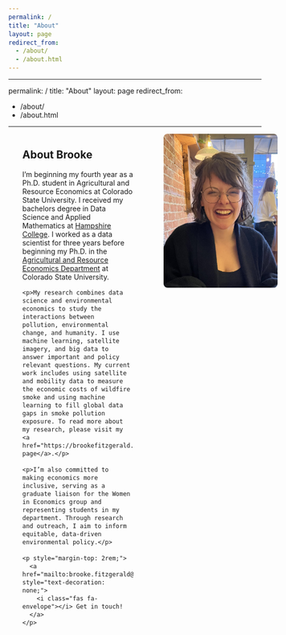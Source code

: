 ```yaml
---
permalink: /
title: "About"
layout: page
redirect_from: 
  - /about/
  - /about.html
---
```

---
permalink: /
title: "About"
layout: page
redirect_from: 
  - /about/
  - /about.html
---

<style>
  @media (max-width: 768px) {
    .responsive-grid {
      display: block !important;
    }
  }
</style>
<div class="responsive-grid" style="display: grid; grid-template-columns: 55% 45%; gap: 2rem; align-items: start;">
  <div style="width: 80%; margin: 0 auto;">
    <h2>About Brooke</h2>
    <p>I’m beginning my fourth year as a Ph.D. student in Agricultural and Resource Economics at Colorado State University. I received my bachelors degree in Data Science and Applied Mathematics at <a href="https://www.hampshire.edu/">Hampshire College</a>. I worked as a data scientist for three years before beginning my Ph.D. in the <a href="https://agsci.colostate.edu/dare/">Agricultural and Resource Economics Department</a> at Colorado State University.</p>

    <p>My research combines data science and environmental economics to study the interactions between pollution, environmental change, and humanity. I use machine learning, satellite imagery, and big data to answer important and policy relevant questions. My current work includes using satellite and mobility data to measure the economic costs of wildfire smoke and using machine learning to fill global data gaps in smoke pollution exposure. To read more about my research, please visit my <a href="https://brookefitzgerald.com/research/">research page</a>.</p>

    <p>I’m also committed to making economics more inclusive, serving as a graduate liaison for the Women in Economics group and representing students in my department. Through research and outreach, I aim to inform equitable, data-driven environmental policy.</p>

    <p style="margin-top: 2rem;">
      <a href="mailto:brooke.fitzgerald@colostate.edu" style="text-decoration: none;">
        <i class="fas fa-envelope"></i> Get in touch!
      </a>
    </p>
  </div>
  <div style="display: flex; justify-content: center; align-items: center;">
    <img src="/files/main_page_photo.jpg" alt="Brooke Fitzgerald" style="width: 100%; height: auto; border-radius: 8px;">
  </div>
</div>

